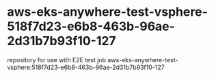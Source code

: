 # aws-eks-anywhere-test-vsphere-518f7d23-e6b8-463b-96ae-2d31b7b93f10-127
repository for use with E2E test job aws-eks-anywhere-test-vsphere:518f7d23-e6b8-463b-96ae-2d31b7b93f10-127
